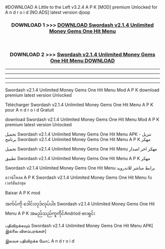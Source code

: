 #DOWNLOAD A Little to the Left v3.2.4 A P K [MOD] premium Unlocked for A n d r o i d [NO.ADS] latest version djoop 



<div align="center">

<h3>DOWNLOAD 1 >>> <a href="https://getmod1.web.app/?judule=Btd Battles">DOWNLOAD Swordash v2.1.4 Unlimited Money Gems One Hit Menu </a></h3><br>

<h3>DOWNLOAD 2 >>> <a href="https://getmod1.web.app/?judule=Btd Battles">Swordash v2.1.4 Unlimited Money Gems One Hit Menu  DOWNLOAD </a></h3>

</div>


----------------------------------------------------------

----------------------------------------------------------

----------------------------------------------------------

----------------------------------------------------------


Swordash v2.1.4 Unlimited Money Gems One Hit Menu  Mod A P K download premium latest version Unlocked

Télécharger Swordash v2.1.4 Unlimited Money Gems One Hit Menu  A P K pour A n d r o i d Gratuit

download Swordash v2.1.4 Unlimited Money Gems One Hit Menu  Mod A P K premium latest version Unlocked

تحميل Swordash v2.1.4 Unlimited Money Gems One Hit Menu  APK - تنزيل برنامج Swordash v2.1.4 Unlimited Money Gems One Hit Menu  A P K مهكر

تحميل Swordash v2.1.4 Unlimited Money Gems One Hit Menu  مهكر اخر اصدار

تطبيق Swordash v2.1.4 Unlimited Money Gems One Hit Menu  A P K مهكر

Swordash v2.1.4 Unlimited Money Gems One Hit Menu  برابط مباشر للاندرويد

ดาวน์โหลด A P K Swordash v2.1.4 Unlimited Money Gems One Hit Menu  รับเวอร์ชันล่าสุด

Baixar A P K mod

အက်ပ်ကို ဒေါင်းလုဒ်လုပ်ပါ။ Swordash v2.1.4 Unlimited Money Gems One Hit Menu  A P K အမည်သည်ကူကိုင်Andriod ဗားရှင်း

பதிவிறக்கவும் Swordash v2.1.4 Unlimited Money Gems One Hit Menu  APK[ இல்லை விளம்பரங்கள்] 
 
இலவச பதிவிறக்க மோட் A n d r o i d



